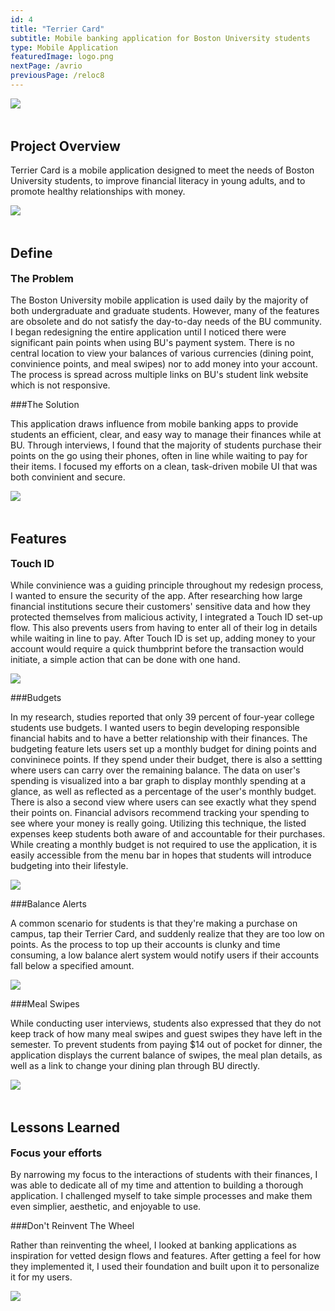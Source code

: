 ```yaml
---
id: 4
title: "Terrier Card"
subtitle: Mobile banking application for Boston University students 
type: Mobile Application
featuredImage: logo.png
nextPage: /avrio
previousPage: /reloc8
---
```


<style>

    .h2 {
        margin-top: 0;
    }
    
    .doubleHeader {
        margin-top: 0.5rem;
        margin-bottom: 1rem;
    }

    .afterImg {
        margin-top: 3rem
    }

</style>
<img src="./terriercard.png">
<h2 class="h2 afterImg">Project Overview</h2>
<p class="body">Terrier Card is a mobile application designed to meet the needs of Boston University students, to improve financial literacy in young adults, and to promote healthy relationships with money.</p>

<img src="./login.png">
<h2 class="afterImg">Define</h2>
<h3 class="doubleHeader">The Problem</h3>
<p class="body">The Boston University mobile application is used daily by the majority of both undergraduate and graduate students. However, many of the features are obsolete and do not satisfy the day-to-day needs of the BU community. I began redesigning the entire application until I noticed there were significant pain points when using BU's payment system. There is no central location to view your balances of various currencies (dining point, convinience points, and meal swipes) nor to add money into your account. The process is spread across multiple links on BU's student link website which is not responsive.</p>

###The Solution
<p class="body">This application draws influence from mobile banking apps to provide students an efficient, clear, and easy way to manage their finances while at BU. Through interviews, I found that the majority of students purchase their points on the go using their phones, often in line while waiting to pay for their items. I focused my efforts on a clean, task-driven mobile UI that was both convinient and secure.</p>

<img src="./purchase.png">

<h2 class="afterImg">Features</h2>

<h3 class="doubleHeader">Touch ID</h3>

<p class="body">While convinience was a guiding principle throughout my redesign process, I wanted to ensure the security of the app. After researching how large financial institutions secure their customers' sensitive data and how they protected themselves from malicious activity, I integrated a Touch ID set-up flow. This also prevents users from having to enter all of their log in details while waiting in line to pay. After Touch ID is set up, adding money to your account would require a quick thumbprint before the transaction would initiate, a simple action that can be done with one hand.</p>

<img src="./touchid.png">

###Budgets
<p class="body">In my research, studies reported that only 39 percent of four-year college students use budgets. I wanted users to begin developing responsible financial habits and to have a better relationship with their finances. The budgeting feature lets users set up a monthly budget for dining points and convininece points. If they spend under their budget, there is also a settting where users can carry over the remaining balance. The data on user's spending is visualized into a bar graph to display monthly spending at a glance, as well as reflected as a percentage of the user's monthly budget. There is also a second view where users can see exactly what they spend their points on. Financial advisors recommend tracking your spending to see where your money is really going. Utilizing this technique, the listed expenses keep students both aware of and accountable for their purchases. While creating a monthly budget is not required to use the application, it is easily accessible from the menu bar in hopes that students will introduce budgeting into their lifestyle.</p>

<img src="./budget.png">


###Balance Alerts
<p class="body">A common scenario for students is that they're making a purchase on campus, tap their Terrier Card, and suddenly realize that they are too low on points. As the process to top up their accounts is clunky and time consuming, a low balance alert system would notify users if their accounts fall below a specified amount.</p>

<img src="./lowbalance.png">

###Meal Swipes
<p class="body">While conducting user interviews, students also expressed that they do not keep track of how many meal swipes and guest swipes they have left in the semester. To prevent students from paying $14 out of pocket for dinner, the application displays the current balance of swipes, the meal plan details, as well as a link to change your dining plan through BU directly.</p>
<img src="./dining.png">

<h2 class="afterImg">Lessons Learned</h2>
<h3 class="doubleHeader">Focus your efforts</h3>
<p class="body">By narrowing my focus to the interactions of students with their finances, I was able to dedicate all of my time and attention to building a thorough application. I challenged myself to take simple processes and make them even simplier, aesthetic, and enjoyable to use.</p>

###Don't Reinvent The Wheel
<p class="body">Rather than reinventing the wheel, I looked at banking applications as inspiration for vetted design flows and features. After getting a feel for how they implemented it, I used their foundation and built upon it to personalize it for my users.</p>

<img src="./report.png">



